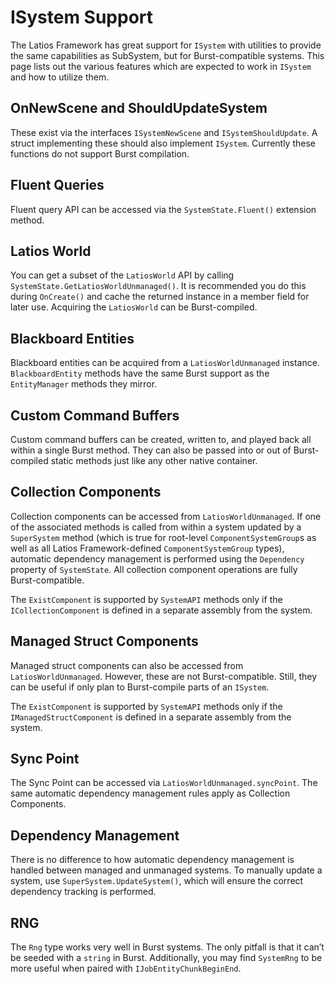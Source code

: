 # ISystem Support

The Latios Framework has great support for `ISystem` with utilities to provide
the same capabilities as SubSystem, but for Burst-compatible systems. This page
lists out the various features which are expected to work in `ISystem` and how
to utilize them.

## OnNewScene and ShouldUpdateSystem

These exist via the interfaces `ISystemNewScene` and `ISystemShouldUpdate`. A
struct implementing these should also implement `ISystem`. Currently these
functions do not support Burst compilation.

## Fluent Queries

Fluent query API can be accessed via the `SystemState.Fluent()` extension
method.

## Latios World

You can get a subset of the `LatiosWorld` API by calling
`SystemState.GetLatiosWorldUnmanaged()`. It is recommended you do this during
`OnCreate()` and cache the returned instance in a member field for later use.
Acquiring the `LatiosWorld` can be Burst-compiled.

## Blackboard Entities

Blackboard entities can be acquired from a `LatiosWorldUnmanaged` instance.
`BlackboardEntity` methods have the same Burst support as the `EntityManager`
methods they mirror.

## Custom Command Buffers

Custom command buffers can be created, written to, and played back all within a
single Burst method. They can also be passed into or out of Burst-compiled
static methods just like any other native container.

## Collection Components

Collection components can be accessed from `LatiosWorldUnmanaged`. If one of the
associated methods is called from within a system updated by a `SuperSystem`
method (which is true for root-level `ComponentSystemGroup`s as well as all
Latios Framework-defined `ComponentSystemGroup` types), automatic dependency
management is performed using the `Dependency` property of `SystemState`. All
collection component operations are fully Burst-compatible.

The `ExistComponent` is supported by `SystemAPI` methods only if the
`ICollectionComponent` is defined in a separate assembly from the system.

## Managed Struct Components

Managed struct components can also be accessed from `LatiosWorldUnmanaged`.
However, these are not Burst-compatible. Still, they can be useful if only plan
to Burst-compile parts of an `ISystem`.

The `ExistComponent` is supported by `SystemAPI` methods only if the
`IManagedStructComponent` is defined in a separate assembly from the system.

## Sync Point

The Sync Point can be accessed via `LatiosWorldUnmanaged.syncPoint`. The same
automatic dependency management rules apply as Collection Components.

## Dependency Management

There is no difference to how automatic dependency management is handled between
managed and unmanaged systems. To manually update a system, use
`SuperSystem.UpdateSystem()`, which will ensure the correct dependency tracking
is performed.

## RNG

The `Rng` type works very well in Burst systems. The only pitfall is that it
can’t be seeded with a `string` in Burst. Additionally, you may find `SystemRng`
to be more useful when paired with `IJobEntityChunkBeginEnd`.
